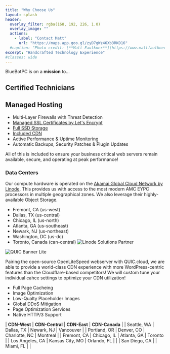 ```yaml
---
title: "Why Choose Us"
layout: splash
header:
  overlay_filter: rgba(168, 192, 226, 1.0)
  overlay_image: ""
  actions:
    - label: "Contact Matt"
      url: "https://maps.app.goo.gl/zyD7gWz46Xb3RKD16"
  #caption: "Photo credit: [**Matt Faulkner**](https://www.mattfaulkner.net/)"
excerpt: "Handcrafted Technology Experience"
#classes: wide
---
```

BlueBotPC is on a **mission** to...

## Certified Technicians

## Managed Hosting

- Multi-Layer Firewalls with Threat Detection
- [Managed SSL Certificates by Let's Encrypt](https://www.letsencrypt.org/)
- [Full SSD Storage](https://www.linode.com/blog/linode/linode-cloud-ssds-double-ram-much-more/)
- [Included CDN](https://www.quic.cloud/quic-cloud-services-and-features/quic-cloud-cdn-service/)
- Active Performance & Uptime Monitoring
- Automatic Backups, Security Patches & Plugin Updates

All of this is included to ensure your business critical web servers remain available, secure, and operating at peak performance!

### Data Centers

Our compute hardware is operated on the [Akamai Global Cloud Network by Linode](https://www.linode.com/global-infrastructure/). This provides us with access to the most modern AMC EYPC processors in multiple geographical zones. We also leverage their highly-available Object Storage.

- Fremont, CA (us-west)
- Dallas, TX (us-central)
- Chicago, IL (us-north)
- Atlanta, GA (us-southeast)
- Newark, NJ (us-northeast)
- Washington, DC (us-dc)
- Toronto, Canada (can-central)
![Linode Solutions Partner](https://gooby-s3.us-southeast-1.linodeobjects.com/linodeSolutionsPartnerBadge.png)

![QUIC Banner Lite](https://www.quic.cloud/wp-content/uploads/2022/10/quic-cloud-logo-light_600px-1.png)

Pairing the open-source OpenLiteSpeed webserver with QUIC.cloud, we are able to provide a world-class CDN experience with more WordPress-centric features than the Cloudflare-based competitors! We will custom tune your individual cahce settings to optimize your CDN utilization!

- Full Page Cacheing
- Image Optimization
- Low-Qualty Placeholder Images
- Global DDoS Mitigation
- Page Optimization Services
- Native HTTP/3 Support

| **CDN-West**    | **CDN-Central** | **CDN-East**  | **CDN-Canada** |
| Seattle, WA     | Dallas, TX      | Newark, NJ    | Vancouver      |
| Portland, OR    | Denver, CO      | Charlotte, NC | Montreal       |
| Fremont, CA     | Chicago, IL     | Atlanta, GA   | Toronto        |
| Los Angeles, CA | Kansas City, MO | Orlando, FL   |                |
| San Diego, CA   |                 | Miami, FL     |                |
